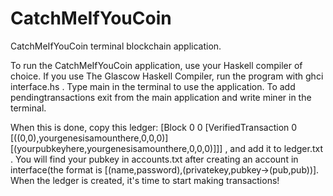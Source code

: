 # CatchMeIfYouCoin

CatchMeIfYouCoin terminal blockchain application.

To run the CatchMeIfYouCoin application, use your Haskell compiler of choice. If you use The Glascow Haskell Compiler, run the program with ghci interface.hs . Type main in the terminal to use the application. To add pendingtransactions exit from the main application and write miner in the terminal.

When this is done, copy this ledger: [Block 0 0 [VerifiedTransaction 0 [((0,0),yourgenesisamounthere,0,0,0)] [(yourpubkeyhere,yourgenesisamounthere,0,0,0)]]] , and add it to ledger.txt . You will find your pubkey in accounts.txt after creating an account in interface(the format is [(name,password),(privatekey,pubkey->(pub,pub))]. When the ledger is created, it's time to start making transactions!
